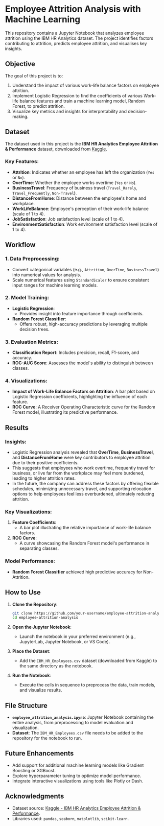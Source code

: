 # **Employee Attrition Analysis with Machine Learning**

This repository contains a Jupyter Notebook that analyzes employee attrition using the IBM HR Analytics dataset. The project identifies factors contributing to attrition, predicts employee attrition, and visualises key insights.



## **Objective**

The goal of this project is to:
1. Understand the impact of various work-life balance factors on employee attrition.
2. Implement Logistic Regression to find the coefficients of various Work-life balance features and train a machine learning model, Random Forest, to predict attrition.
3. Visualize key metrics and insights for interpretability and decision-making.



## **Dataset**

The dataset used in this project is the **IBM HR Analytics Employee Attrition & Performance** dataset, downloaded from [Kaggle](https://www.kaggle.com/datasets).

### Key Features:
- **Attrition**: Indicates whether an employee has left the organization (`Yes` or `No`).
- **OverTime**: Whether the employee works overtime (`Yes` or `No`).
- **BusinessTravel**: Frequency of business travel (`Travel_Rarely`, `Travel_Frequently`, `Non-Travel`).
- **DistanceFromHome**: Distance between the employee's home and workplace.
- **WorkLifeBalance**: Employee's perception of their work-life balance (scale of 1 to 4).
- **JobSatisfaction**: Job satisfaction level (scale of 1 to 4).
- **EnvironmentSatisfaction**: Work environment satisfaction level (scale of 1 to 4).


## **Workflow**

### 1. Data Preprocessing:
   - Convert categorical variables (e.g., `Attrition`, `OverTime`, `BusinessTravel`) into numerical values for analysis.
   - Scale numerical features using `StandardScaler` to ensure consistent input ranges for machine learning models.

### 2. Model Training:
   - **Logistic Regression**:
     - Provides insight into feature importance through coefficients.
   - **Random Forest Classifier**:
     - Offers robust, high-accuracy predictions by leveraging multiple decision trees.

### 3. Evaluation Metrics:
   - **Classification Report**: Includes precision, recall, F1-score, and accuracy.
   - **ROC-AUC Score**: Assesses the model's ability to distinguish between classes.

### 4. Visualizations:
   - **Impact of Work-Life Balance Factors on Attrition**:
     A bar plot based on Logistic Regression coefficients, highlighting the influence of each feature.
   - **ROC Curve**:
     A Receiver Operating Characteristic curve for the Random Forest model, illustrating its predictive performance.


## **Results**

### Insights:
- Logistic Regression analysis revealed that **OverTime**, **BusinessTravel**, and **DistanceFromHome** were key contributors to employee attrition due to their positive coefficients. 
- This suggests that employees who work overtime, frequently travel for business, or live far from the workplace may feel more burdened, leading to higher attrition rates.
- In the future, the company can address these factors by offering flexible schedules, minimizing unnecessary travel, and supporting relocation options to help employees feel less overburdened, ultimately reducing attrition.

### Key Visualizations:
1. **Feature Coefficients**:
   - A bar plot illustrating the relative importance of work-life balance factors.
2. **ROC Curve**:
   - A curve showcasing the Random Forest model's performance in separating classes.

### Model Performance:
- **Random Forest Classifier** achieved high predictive accuracy for Non-Attrition.


## **How to Use**

1. **Clone the Repository**:
   ```bash
   git clone https://github.com/your-username/employee-attrition-analysis.git
   cd employee-attrition-analysis
   ```

2. **Open the Jupyter Notebook**:
   - Launch the notebook in your preferred environment (e.g., JupyterLab, Jupyter Notebook, or VS Code).

3. **Place the Dataset**:
   - Add the `IBM_HR_Employees.csv` dataset (downloaded from Kaggle) to the same directory as the notebook.

4. **Run the Notebook**:
   - Execute the cells in sequence to preprocess the data, train models, and visualize results.


## **File Structure**

- **`employee_attrition_analysis.ipynb`**: Jupyter Notebook containing the entire analysis, from preprocessing to model evaluation and visualization.
- **Dataset**: The `IBM_HR_Employees.csv` file needs to be added to the repository for the notebook to run.


## **Future Enhancements**

- Add support for additional machine learning models like Gradient Boosting or XGBoost.
- Explore hyperparameter tuning to optimize model performance.
- Integrate interactive visualizations using tools like Plotly or Dash.


## **Acknowledgments**

- Dataset source: [Kaggle - IBM HR Analytics Employee Attrition & Performance]([https://www.kaggle.com/datasets](https://www.kaggle.com/datasets/pavansubhasht/ibm-hr-analytics-attrition-dataset)).
- Libraries used: `pandas`, `seaborn`, `matplotlib`, `scikit-learn`.

